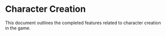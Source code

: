 # Character Creation

This document outlines the completed features related to character creation in the game.